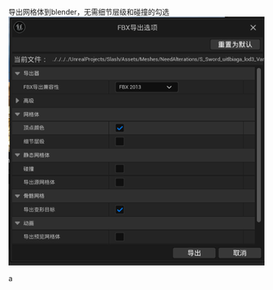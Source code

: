 导出网格体到blender，无需细节层级和碰撞的勾选
![输入图片说明](/imgs/2024-08-22/cIhSUB0bckOirb2u.png)

a


<!--stackedit_data:
eyJoaXN0b3J5IjpbLTgzMjE0NzgwOSwtMzU2NTQ2NzM2XX0=
-->